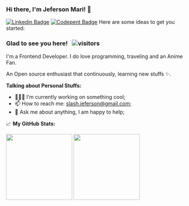 ### Hi there, I'm Jeferson Mari! 👋

[![Linkedin Badge](https://img.shields.io/badge/-LinkedIn-0e76a8?style=flat-square&logo=Linkedin&logoColor=white)](https://www.linkedin.com/in/jeferson-mari-95aa3592/)
[![Codepent Badge](https://img.shields.io/badge/Codepen-black.svg?logo=codepen&logoColor=white)](https://codepen.io/JefMari)
Here are some ideas to get you started:

### Glad to see you here! &nbsp; ![visitors](https://visitor-badge.glitch.me/badge?page_id=JefMari.JefMari)

I'm a Frontend Developer. I do love programming, traveling and an Anime Fan.

An Open source enthusiast that continuously, learning new stuffs ✨.

**Talking about Personal Stuffs:**

- 👨🏻‍💻 I’m currently working on something cool;
- 📫 How to reach me: slash.jeferson@gmail.com;
- 💬 Ask me about anything, I am happy to help;

📈 **My GitHub Stats:**

<p>
  <img height="180em" src="https://github-readme-stats.vercel.app/api?username=JefMari&show_icons=true&hide_border=true&&count_private=true&include_all_commits=true" />
  <img height="180em" src="https://github-readme-stats.vercel.app/api/top-langs/?username=JefMari&exclude_repo=KNN-Image-Classification&show_icons=true&hide_border=true&layout=compact&langs_count=8"/>
</p>

